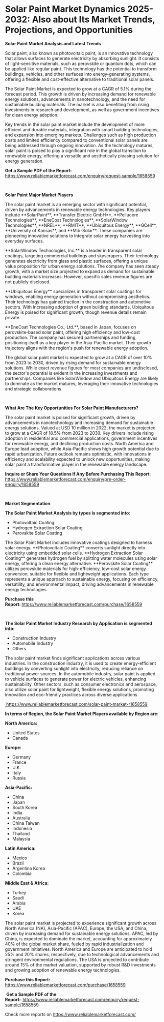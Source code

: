 <p><h1>Solar Paint Market Dynamics 2025-2032: Also about Its Market Trends, Projections, and Opportunities</h1></p><p><strong>Solar Paint Market Analysis and Latest Trends</strong></p>
<p><p>Solar paint, also known as photovoltaic paint, is an innovative technology that allows surfaces to generate electricity by absorbing sunlight. It consists of light-sensitive materials, such as perovskite or quantum dots, which can be applied like regular paint. This technology has the potential to transform buildings, vehicles, and other surfaces into energy-generating systems, offering a flexible and cost-effective alternative to traditional solar panels.</p><p>The Solar Paint Market is expected to grow at a CAGR of 5.1% during the forecast period. This growth is driven by increasing demand for renewable energy solutions, advancements in nanotechnology, and the need for sustainable building materials. The market is also benefiting from rising investments in research and development, as well as government incentives for clean energy adoption.</p><p>Key trends in the solar paint market include the development of more efficient and durable materials, integration with smart building technologies, and expansion into emerging markets. Challenges such as high production costs and limited efficiency compared to conventional solar panels are being addressed through ongoing innovation. As the technology matures, solar paint is poised to play a significant role in the global transition to renewable energy, offering a versatile and aesthetically pleasing solution for energy generation.</p></p>
<p><strong>Get a Sample PDF of the Report:&nbsp;</strong> <a href="https://www.reliablemarketforecast.com/enquiry/request-sample/1658559?utm_campaign=1102&utm_medium=2&utm_source=Github&utm_content=ia&utm_term=26012025&utm_id=solar-paint">https://www.reliablemarketforecast.com/enquiry/request-sample/1658559</a></p>
<p>&nbsp;</p>
<p><strong>Solar Paint Major Market Players</strong></p>
<p><p>The solar paint market is an emerging sector with significant potential, driven by advancements in renewable energy technologies. Key players include **SolarPaint**, **Transfer Electric GmbH**, **Pellucere Technologies**, **EneCoat Technologies**, **SolarWindow Technologies**, **NREL**, **RMIT**, **Ubiquitous Energy**, **GCell**, **University of Kansas**, and **Mib-Solar**. These companies are pioneering innovative solutions to integrate solar energy harvesting into everyday surfaces.</p><p>**SolarWindow Technologies, Inc.** is a leader in transparent solar coatings, targeting commercial buildings and skyscrapers. Their technology generates electricity from glass and plastic surfaces, offering a unique value proposition for urban energy solutions. The company has seen steady growth, with a market size projected to expand as demand for sustainable building materials increases. However, specific sales revenue figures are not publicly disclosed.</p><p>**Ubiquitous Energy** specializes in transparent solar coatings for windows, enabling energy generation without compromising aesthetics. Their technology has gained traction in the construction and automotive sectors. With increasing adoption of green building standards, Ubiquitous Energy is poised for significant growth, though revenue details remain private.</p><p>**EneCoat Technologies Co., Ltd.**, based in Japan, focuses on perovskite-based solar paint, offering high efficiency and low-cost production. The company has secured partnerships and funding, positioning itself as a key player in the Asia-Pacific market. Their growth trajectory aligns with the region's push for renewable energy adoption.</p><p>The global solar paint market is expected to grow at a CAGR of over 10% from 2023 to 2030, driven by rising demand for sustainable energy solutions. While exact revenue figures for most companies are undisclosed, the sector's potential is evident in the increasing investments and partnerships. Companies like SolarWindow and Ubiquitous Energy are likely to dominate as the market matures, leveraging their innovative technologies and strategic collaborations.</p></p>
<p>&nbsp;</p>
<p><strong>What Are The Key Opportunities For Solar Paint Manufacturers?</strong></p>
<p><p>The solar paint market is poised for significant growth, driven by advancements in nanotechnology and increasing demand for sustainable energy solutions. Valued at USD 10 million in 2022, the market is projected to grow at a CAGR of 18.5% from 2023 to 2030. Key drivers include rising adoption in residential and commercial applications, government incentives for renewable energy, and declining production costs. North America and Europe lead adoption, while Asia-Pacific shows high growth potential due to rapid urbanization. Future outlook remains optimistic, with innovations in efficiency and scalability expected to unlock new opportunities, making solar paint a transformative player in the renewable energy landscape.</p></p>
<p><strong>Inquire or Share Your Questions If Any Before Purchasing This Report:</strong> <a href="https://www.reliablemarketforecast.com/enquiry/pre-order-enquiry/1658559?utm_campaign=1102&utm_medium=2&utm_source=Github&utm_content=ia&utm_term=26012025&utm_id=solar-paint">https://www.reliablemarketforecast.com/enquiry/pre-order-enquiry/1658559</a></p>
<p>&nbsp;</p>
<p><strong>Market Segmentation</strong></p>
<p><strong>The Solar Paint Market Analysis by types is segmented into:</strong></p>
<p><ul><li>Photovoltaic Coating</li><li>Hydrogen Extraction Solar Coating</li><li>Perovskite Solar Coating</li></ul></p>
<p><p>The Solar Paint Market includes innovative coatings designed to harness solar energy. **Photovoltaic Coating** converts sunlight directly into electricity using embedded solar cells. **Hydrogen Extraction Solar Coating** generates hydrogen fuel by splitting water molecules using solar energy, offering a clean energy alternative. **Perovskite Solar Coating** utilizes perovskite materials for high-efficiency, low-cost solar energy conversion, suitable for flexible and lightweight applications. Each type represents a unique approach to sustainable energy, focusing on efficiency, versatility, and environmental impact, driving advancements in renewable energy technologies.</p></p>
<p><strong>Purchase this Report:&nbsp;</strong><a href="https://www.reliablemarketforecast.com/purchase/1658559?utm_campaign=1102&utm_medium=2&utm_source=Github&utm_content=ia&utm_term=26012025&utm_id=solar-paint">https://www.reliablemarketforecast.com/purchase/1658559</a></p>
<p>&nbsp;</p>
<p><strong>The Solar Paint Market Industry Research by Application is segmented into:</strong></p>
<p><ul><li>Construction Industry</li><li>Automobile Industry</li><li>Others</li></ul></p>
<p><p>The solar paint market finds significant applications across various industries. In the construction industry, it is used to create energy-efficient buildings by converting sunlight into electricity, reducing reliance on traditional power sources. In the automobile industry, solar paint is applied to vehicle surfaces to generate power for electric vehicles, enhancing sustainability. Other sectors, such as consumer electronics and aerospace, also utilize solar paint for lightweight, flexible energy solutions, promoting innovation and eco-friendly practices across diverse applications.</p></p>
<p><a href="https://www.reliablemarketforecast.com/solar-paint-market-r1658559?utm_campaign=1102&utm_medium=2&utm_source=Github&utm_content=ia&utm_term=26012025&utm_id=solar-paint">&nbsp;https://www.reliablemarketforecast.com/solar-paint-market-r1658559</a></p>
<p><strong>In terms of Region, the Solar Paint Market Players available by Region are:</strong></p>
<p>
    <p> <strong> North America: </strong>
        <ul>
            <li>United States</li>
            <li>Canada</li>
        </ul>
        </p> 
    <p> <strong> Europe: </strong>
        <ul>
            <li>Germany</li>
            <li>France</li>
            <li>U.K.</li>
            <li>Italy</li>
            <li>Russia</li>
        </ul>
        </p> 
    <p> <strong> Asia-Pacific: </strong>
        <ul>
            <li>China</li>
            <li>Japan</li>
            <li>South Korea</li>
            <li>India</li>
            <li>Australia</li>
            <li>China Taiwan</li>
            <li>Indonesia</li>
            <li>Thailand</li>
            <li>Malaysia</li>
        </ul>
        </p> 
    <p> <strong> Latin America: </strong>
        <ul>
            <li>Mexico</li>
            <li>Brazil</li>
            <li>Argentina Korea</li>
            <li>Colombia</li>
        </ul>
        </p> 
    <p> <strong> Middle East & Africa: </strong>
        <ul>
            <li>Turkey</li>
            <li>Saudi</li>
            <li>Arabia</li>
            <li>UAE</li>
            <li>Korea</li>
        </ul>
    </p>
    </p>
<p><p>The solar paint market is projected to experience significant growth across North America (NA), Asia-Pacific (APAC), Europe, the USA, and China, driven by increasing demand for sustainable energy solutions. APAC, led by China, is expected to dominate the market, accounting for approximately 40% of the global market share, fueled by rapid industrialization and government initiatives. North America and Europe are anticipated to hold 25% and 20% shares, respectively, due to technological advancements and stringent environmental regulations. The USA is projected to contribute around 15% of the market valuation, supported by robust R&D investments and growing adoption of renewable energy technologies.</p></p>
<p><strong>Purchase this Report: </strong><a href="https://www.reliablemarketforecast.com/purchase/1658559?utm_campaign=1102&utm_medium=2&utm_source=Github&utm_content=ia&utm_term=26012025&utm_id=solar-paint">https://www.reliablemarketforecast.com/purchase/1658559</a></p>
<p>&nbsp;<strong>Get a Sample PDF of the Report:&nbsp;&nbsp;</strong><a href="https://www.reliablemarketforecast.com/enquiry/request-sample/1658559?utm_campaign=1102&utm_medium=2&utm_source=Github&utm_content=ia&utm_term=26012025&utm_id=solar-paint">https://www.reliablemarketforecast.com/enquiry/request-sample/1658559</a></p>
<p><strong></strong></p>
<p>Check more reports on <a href="https://www.reliablemarketforecast.com/?utm_campaign=1102&utm_medium=2&utm_source=Github&utm_content=ia&utm_term=26012025&utm_id=solar-paint">https://www.reliablemarketforecast.com/</a></p>